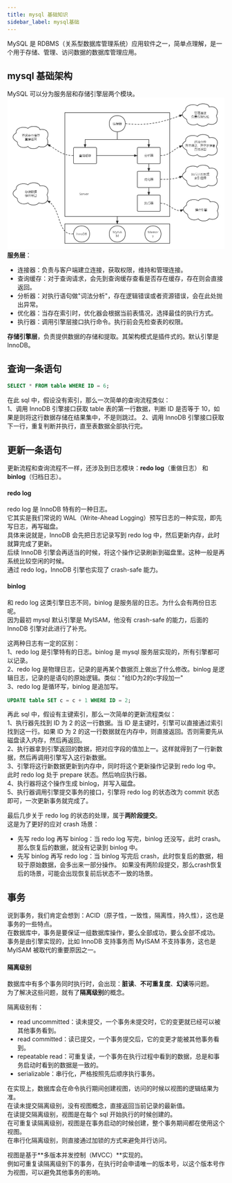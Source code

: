 ```yaml
---
title: mysql 基础知识
sidebar_label: mysql基础
---
```


MySQL 是 RDBMS（关系型数据库管理系统）应用软件之一，简单点理解，是一个用于存储、管理、访问数据的数据库管理应用。

## mysql 基础架构
MySQL 可以分为服务层和存储引擎层两个模块。  
![](./static/1.1.png)  
**服务层**：
* 连接器：负责与客户端建立连接，获取权限，维持和管理连接。
* 查询缓存：对于查询请求，会先到查询缓存查看是否存在缓存，存在则会直接返回。
* 分析器：对执行语句做"词法分析"，存在逻辑错误或者资源错误，会在此处抛出异常。
* 优化器：当存在索引时，优化器会根据当前表情况，选择最佳的执行方式。
* 执行器：调用引擎层接口执行命令。执行前会先检查表的权限。

**存储引擎层**，负责提供数据的存储和提取。其架构模式是插件式的。默认引擎是 InnoDB。

## 查询一条语句
```sql
SELECT * FROM table WHERE ID = 6;
```
在此 sql 中，假设没有索引，那么一次简单的查询流程类似：    
1、调用 InnoDB 引擎接口获取 table 表的第一行数据，判断 ID 是否等于 10，如果是则将这行数据存储在结果集中，不是则跳过。
2、调用 InnoDB 引擎接口获取下一行，重复判断并执行，直至表数据全部执行完。

## 更新一条语句
更新流程和查询流程不一样，还涉及到日志模块：**redo log**（重做日志） 和 **binlog**（归档日志）。

#### redo log
redo log 是 InnoDB 特有的一种日志。   
它其实是我们常说的 WAL（Write-Ahead Logging）预写日志的一种实现，即先写日志，再写磁盘。   
具体来说就是，InnoDB 会先把日志记录写到 redo log 中，然后更新内存，此时就算完成了更新。    
后续 InnoDB 引擎会再适当的时候，将这个操作记录刷新到磁盘里。这种一般是再系统比较空闲的时候。   
通过 redo log，InnoDB 引擎也实现了 crash-safe 能力。

#### binlog
和 redo log 这类引擎日志不同，binlog 是服务层的日志。为什么会有两份日志呢。   
因为最初 mysql 默认引擎是 MyISAM，他没有 crash-safe 的能力，后面的 InnoDB 引擎对此进行了补充。

这两种日志有一定的区别：   
1、redo log 是引擎特有的日志。binlog 是 mysql 服务层实现的，所有引擎都可以记录。  
2、redo log 是物理日志，记录的是再某个数据页上做出了什么修改。binlog 是逻辑日志，记录的是语句的原始逻辑。类似："给ID为2的c字段加一"  
3、redo log 是循环写，binlog 是追加写。

```sql
UPDATE table SET c = c + 1 WHERE ID = 2;
```
再此 sql 中，假设有主键索引，那么一次简单的更新流程类似：  
1、执行器先找到 ID 为 2 的这一行数据。当 ID 是主键时，引擎可以直接通过索引找到这一行。如果 ID 为 2 的这一行数据就在内存中，则直接返回。否则需要先从磁盘读入内存，然后再返回。   
2、执行器拿到引擎返回的数据，把对应字段的值加上一。这样就得到了一行新数据，然后再调用引擎写入这行新数据。  
3、引擎将这行新数据更新到内存中，同时将这个更新操作记录到 redo log 中。此时 redo log 处于 prepare 状态。然后响应执行器。  
4、执行器将这个操作生成 binlog，并写入磁盘。   
5、执行器调用引擎提交事务的接口，引擎将 redo log 的状态改为 commit 状态即可，一次更新事务就完成了。

最后几步关于 redo log 的状态的处理，属于**两阶段提交**。    
这是为了更好的应对 crash 场景：
* 先写 redo log 再写 binlog：当 redo log 写完，binlog 还没写，此时 crash。那么恢复后的数据，就没有记录到 binlog 中。
* 先写 binlog 再写 redo log：当 binlog 写完后 crash，此时恢复后的数据，相较于原始数据，会多出来一部分操作。
如果没有两阶段提交，那么crash恢复后的场景，可能会出现恢复前后状态不一致的场景。

## 事务
说到事务，我们肯定会想到：ACID（原子性，一致性，隔离性，持久性），这也是事务的一些特点。    
在数据库中，事务是要保证一组数据库操作，要么全部成功，要么全部不成功。   
事务是由引擎实现的，比如 InnoDB 支持事务而 MyISAM 不支持事务，这也是 MyISAM 被取代的重要原因之一。    

#### 隔离级别
数据库中有多个事务同时执行时，会出现：**脏读**、**不可重复度**、**幻读**等问题。    
为了解决这些问题，就有了**隔离级别**的概念。

隔离级别有：   
* read uncommitted：读未提交，一个事务未提交时，它的变更就已经可以被其他事务看到。
* read committed：读已提交，一个事务提交后，它的变更才能被其他事务看到。
* repeatable read：可重复读，一个事务在执行过程中看到的数据，总是和事务启动时看到的数据是一致的。
* serializable：串行化，严格按照先后顺序执行事务。

在实现上，数据库会在命令执行期间创建视图，访问的时候以视图的逻辑结果为准。    
在读未提交隔离级别，没有视图概念，直接返回当前记录的最新值。     
在读提交隔离级别，视图是在每个 sql 开始执行的时候创建的。     
在可重复读隔离级别，视图是在事务启动的时候创建，整个事务期间都在使用这个视图。  
在串行化隔离级别，则直接通过加锁的方式来避免并行访问。   

视图是基于**多版本并发控制（MVCC）**实现的。    
例如可重复读隔离级别下的事务，在执行时会申请唯一的版本号，以这个版本号作为视图，可以避免其他事务的影响。
